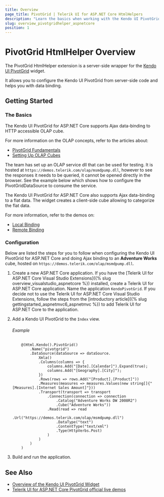 ```yaml
---
title: Overview
page_title: PivotGrid | Telerik UI for ASP.NET Core HtmlHelpers
description: "Learn the basics when working with the Kendo UI PivotGrid HtmlHelper for ASP.NET Core (MVC 6 or ASP.NET Core MVC)."
slug: overview_pivotgridhelper_aspnetcore
position: 1
---
```


# PivotGrid HtmlHelper Overview

The PivotGrid HtmlHelper extension is a server-side wrapper for the [Kendo UI PivotGrid](https://demos.telerik.com/kendo-ui/pivotgrid/index) widget.

It allows you to configure the Kendo UI PivotGrid from server-side code and helps you with data binding.

## Getting Started

### The Basics

The Kendo UI PivotGrid for ASP.NET Core supports Ajax data-binding to HTTP accessible OLAP cube.

For more information on the OLAP concepts, refer to the articles about:

- [PivotGrid Fundamentals](https://docs.telerik.com/kendo-ui/controls/data-management/pivotgrid/overview)
- [Setting Up OLAP Cubes](https://docs.telerik.com/kendo-ui/controls/data-management/pivotgrid/fundamentals)

The team has set up an OLAP service dll that can be used for testing. It is hosted at `https://demos.telerik.com/olap/msmdpump.dll`, however to see the responses it needs to be queried, it cannot be opened directly in the browser. See the example below which shows how to configure the PivotGridDataSource to consume the service.

The Kendo UI PivotGrid for ASP.NET Core also supports Ajax data-binding to a flat data. The widget creates a client-side cube allowing to categorize the flat data.

For more information, refer to the demos on:

- [Local Binding](https://demos.telerik.com/aspnet-core/pivotgrid/local-flat-data-binding)
- [Remote Binding](https://demos.telerik.com/aspnet-core/pivotgrid/remote-flat-data-binding)

### Configuration

Below are listed the steps for you to follow when configuring the Kendo UI PivotGrid for ASP.NET Core and doing Ajax binding to an **Adventure Works** cube, hosted on `https://demos.telerik.com/olap/msmdpump.dll`.

1. Create a new ASP.NET Core application. If you have the [Telerik UI for ASP.NET Core Visual Studio Extensions]({% slug overview_visualstudio_aspnetcore %}) installed, create a Telerik UI for ASP.NET Core application. Name the application `KendoPivotGrid`. If you decide not to use the Telerik UI for ASP.NET Core Visual Studio Extensions, follow the steps from the [introductory article]({% slug gettingstarted_aspnetmvc6_aspnetmvc %}) to add Telerik UI for ASP.NET Core to the application.

1. Add a Kendo UI PivotGrid to the `Index` view.

    ###### Example

    ```
        @(Html.Kendo().PivotGrid()
            .Name("pivotgrid")
            .DataSource(dataSource => dataSource.
                Xmla()
                .Columns(columns => {
                    columns.Add("[Date].[Calendar]").Expand(true);
                    columns.Add("[Geography].[City]");
                })
                .Rows(rows => rows.Add("[Product].[Product]"))
                .Measures(measures => measures.Values(new string[]{"[Measures].[Internet Sales Amount]"}))
                .Transport(transport => transport
                    .Connection(connection => connection
                        .Catalog("Adventure Works DW 2008R2")
                        .Cube("Adventure Works"))
                    .Read(read => read
                        .Url("https://demos.telerik.com/olap/msmdpump.dll")
                        .DataType("text")
                        .ContentType("text/xml")
                        .Type(HttpVerbs.Post)
                    )
                )
            )
        )
    ```

1. Build and run the application.

## See Also

* [Overview of the Kendo UI PivotGrid Widget](http://docs.telerik.com/kendo-ui/controls/data-management/pivotgrid/overview)
* [Telerik UI for ASP.NET Core PivotGrid official live demos](https://demos.telerik.com/aspnet-core/pivotgrid)
